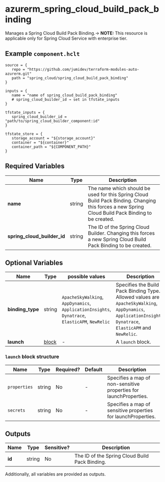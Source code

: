 # azurerm_spring_cloud_build_pack_binding

Manages a Spring Cloud Build Pack Binding.-> **NOTE:** This resource is applicable only for Spring Cloud Service with enterprise tier.

## Example `component.hclt`

```hcl
source = {
   repo = "https://github.com/jumidev/terraform-modules-auto-azurerm.git"   
   path = "spring_cloud/spring_cloud_build_pack_binding"   
}

inputs = {
   name = "name of spring_cloud_build_pack_binding"   
   # spring_cloud_builder_id → set in tfstate_inputs
}

tfstate_inputs = {
   spring_cloud_builder_id = "path/to/spring_cloud_builder_component:id"   
}

tfstate_store = {
   storage_account = "${storage_account}"   
   container = "${container}"   
   container_path = "${COMPONENT_PATH}"   
}

```

## Required Variables

| Name | Type |  Description |
| ---- | --------- |  ----------- |
| **name** | string |  The name which should be used for this Spring Cloud Build Pack Binding. Changing this forces a new Spring Cloud Build Pack Binding to be created. | 
| **spring_cloud_builder_id** | string |  The ID of the Spring Cloud Builder. Changing this forces a new Spring Cloud Build Pack Binding to be created. | 

## Optional Variables

| Name | Type |  possible values |  Description |
| ---- | --------- |  ----------- | ----------- |
| **binding_type** | string |  `ApacheSkyWalking`, `AppDynamics`, `ApplicationInsights`, `Dynatrace`, `ElasticAPM`, `NewRelic`  |  Specifies the Build Pack Binding Type. Allowed values are `ApacheSkyWalking`, `AppDynamics`, `ApplicationInsights`, `Dynatrace`, `ElasticAPM` and `NewRelic`. | 
| **launch** | [block](#launch-block-structure) |  -  |  A `launch` block. | 

### `launch` block structure

| Name | Type | Required? | Default | Description |
| ---- | ---- | --------- | ------- | ----------- |
| `properties` | string | No | - | Specifies a map of non-sensitive properties for launchProperties. |
| `secrets` | string | No | - | Specifies a map of sensitive properties for launchProperties. |



## Outputs

| Name | Type | Sensitive? | Description |
| ---- | ---- | --------- | --------- |
| **id** | string | No  | The ID of the Spring Cloud Build Pack Binding. | 

Additionally, all variables are provided as outputs.
